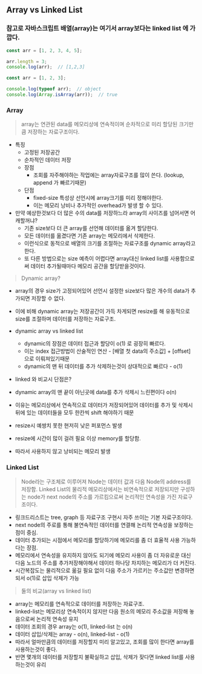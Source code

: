 ## Array vs Linked List

### 참고로 자바스크립트 배열(array)는 여기서 array보다는 linked list 에 가깝다.
```javascript
const arr = [1, 2, 3, 4, 5];

arr.length = 3;
console.log(arr);  // [1,2,3]

const arr = [1, 2, 3];

console.log(typeof arr);  // object
console.log(Array.isArray(arr));  // true
```

### Array
> array는 연관된 data를 메모리상에 연속적이며 순차적으로 미리 할당된 크기만큼 저장하는 자료구조이다.
* 특징
  * 고정된 저장공간
  * 순차적인 데이터 저장
  * 장점
    * 조회를 자주해야하는 작업에는 array자료구조를 많이 쓴다. (lookup, append 가 빠르기때문)
  * 단점
    * fixed-size 특성상 선언시에 array크기를 미리 정해야한다.
    * 이는 메모리 낭비나 추가적인 overhead가 발생 할 수 있다.
* 만약 예상한것보다 더 많은 수의 data를 저장하느라 array의 사이즈를 넘어서면 어캐할꺼냐?
  * 기존 size보다 더 큰 array를 선언해 데이터를 옮겨 할당한다. 
  * 모든 데이터를 옮겼다면 기존 array는 메모리에서 삭제한다. 
  * 이런식으로 동적으로 배열의 크기를 조절하는 자료구조를 dynamic array라고 한다.
  * 또 다른 방법으로는 size 예측이 어렵다면 array대신 linked list를 사용함으로써 데이터 추가될때마다 메모리 공간을 할당받을것이다.

> Dynamic array?
* array의 경우 size가 고정되어있어 선언시 설정한 size보다 많은 개수의 data가 추가되면 저장할 수 없다. 
* 이에 비해 dynamic array는 저장공간이 가득 차게되면 resize를 해 유동적으로 size를 조절하며 데이터를 저장하는 자료구조. 

* dynamic array vs linked list
  * dynamic의 장점은 데이터 접근과 할당이 o(1) 로 굉장히 빠르다.
  * 이는 index 접근방법이 산술적인 연산 - [배열 첫 data의 주소값] + [offset] 으로 이뤄져있기때문
  * dynamic의 맨 뒤 데이터를 추가 삭제하는것이 상대적으로 빠르다  - o(1)
* linked 와 비교시 단점은?
 * dynamic array의 맨 끝이 아닌곳에 data를 추가 삭제시 느린편이다 o(n)
 * 이유는 메모리상에서 연속적으로 데이터가 저장되어있어 데이터를 추가 및 삭제시 뒤에 있는 데이터들을 모두 한칸씩 shift 해야하기 때문
 * resize시 예쌍치 못한 현저히 낮은 퍼포먼스 발생
 * resize에 시간이 많이 걸려 필요 이상 memory를 할당함.
 * 따라서 사용하지 않고 낭비되는 메모리 발생

### Linked List
> Node라는 구조체로 이루어져 Node는 데이터 값과 다음 Node의 address를 저장함.
> Linked List의 물리적 메모리상에서는 비연속적으로 저장되지만 구성하는 node가 next node의 주소를 가르킴으로써 논리적인 연속성을 가진 자료구조이다.

* 링크드리스트는 tree, graph 등 자료구조 구현시 자주 쓰이는 기본 자료구조이다. 
* next node의 주로를 통해 불연속적인 데이터를 연결해 논리적 연속성을 보장하는 점이 중심.
* 데이터 추가되는 시점에서 메모리를 할당하기에 메모리를 좀 더 효율적 사용 가능하다는 장점.
* 메모리에서 연속성을 유지하지 않아도 되기에 메모리 사용이 좀 더 자유로운 대신 다음 노드의 주소를 추가저장해야해서 데이터 하나당 차지하는 메모리가 더 커진다.
* 시간복잡도는 물리적으로 옮길 필요 없이 다음 주소가 가르키는 주소값만 변경하면 되서 o(1)로 삽입 삭제가 가능

> 둘의 비교(array vs linked list)
* array는 메모리를 연속적으로 데이터를 저장하는 자료구조.
* linked-list는 메모리상 연속적이지 않지만 다음 원소의 메모리 주소값을 저장해 놓음으로써 논리적 연속성 유지
* 데이터 조회의 경우 array는 o(1), linked-list 는 o(n)
* 데이터 삽입/삭제는 array - o(n), linked-list - o(1)
* 따라서 얼마만큼의 데이터를 저장할지 미리 알고있고, 조회를 많이 한다면 array를 사용하는것이 좋다.
* 반면 몇개의 데이터를 저장할지 불확실하고 삽입, 삭제가 잦다면 linked list를 사용하는것이 유리